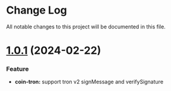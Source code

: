 
# Change Log

All notable changes to this project will be documented in this file.

# [1.0.1](https://github.com/okx/js-wallet-sdk) (2024-02-22)

### Feature

- **coin-tron:** support tron v2 signMessage and verifySignature
